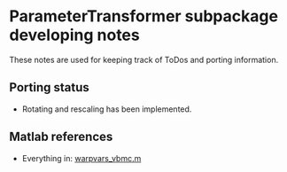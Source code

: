 # ParameterTransformer subpackage developing notes

These notes are used for keeping track of ToDos and porting information.

## Porting status
- Rotating and rescaling has been implemented.

## Matlab references
-  Everything in: [warpvars_vbmc.m](https://github.com/acerbilab/vbmc/blob/master/shared/warpvars_vbmc.m)

